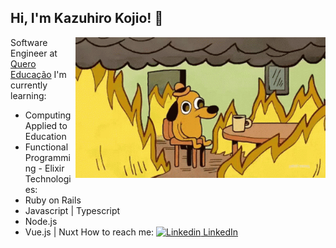 ## Hi, I'm Kazuhiro Kojio! 👋

<p>
  <img width="400" align='right' src="https://github.com/kazuhirodk/kazuhirodk/blob/master/fine.gif">
</p

Software Engineer at [Quero Educação](https://sobre.quero.com/)
I'm currently learning:
- Computing Applied to Education
- Functional Programming - Elixir
Technologies:
- Ruby on Rails
- Javascript | Typescript
- Node.js
- Vue.js | Nuxt
How to reach me: [![Linkedin](https://i.stack.imgur.com/gVE0j.png) LinkedIn](https://www.linkedin.com/in/kazuhiro-kojio-0b7a13103/)
